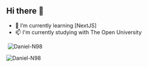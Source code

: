 ## Hi there 👋

- 🌱 I’m currently learning [NextJS]
- 📫 I'm currently studying with The Open University

<p>&nbsp;<img align="center" src="https://github-readme-stats.vercel.app/api?username=Daniel-N98&show_icons=true" alt="Daniel-N98" /></p>
<p><img align="left" src="https://github-readme-stats.vercel.app/api/top-langs/?username=Daniel-N98&layout=compact&hide=html" alt="Daniel-N98" /></p>
